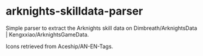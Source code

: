 # arknights-skilldata-parser
Simple parser to extract the Arknights skill data on Dimbreath/ArknightsData | Kengxxiao/ArknightsGameData.

Icons retrieved from Aceship/AN-EN-Tags.
